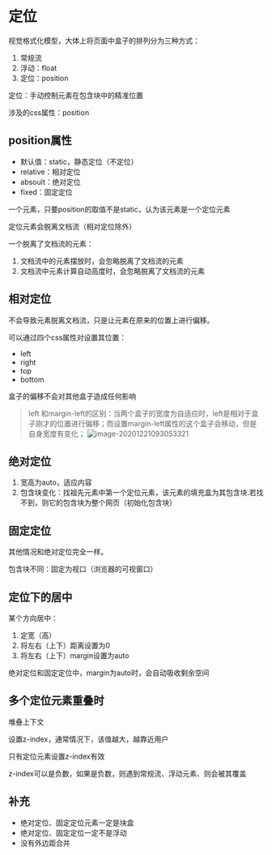 # 定位

 视觉格式化模型，大体上将页面中盒子的排列分为三种方式：

 1. 常规流
 2. 浮动：float
 3. 定位：position

定位：手动控制元素在包含块中的精准位置

涉及的css属性：position

## position属性

- 默认值：static，静态定位（不定位）
- relative：相对定位
- absoult：绝对定位
- fixed：固定定位

一个元素，只要position的取值不是static，认为该元素是一个定位元素

定位元素会脱离文档流（相对定位除外）

一个脱离了文档流的元素：

1. 文档流中的元素摆放时，会忽略脱离了文档流的元素
2. 文档流中元素计算自动高度时，会忽略脱离了文档流的元素

## 相对定位

不会导致元素脱离文档流，只是让元素在原来的位置上进行偏移。

可以通过四个css属性对设置其位置：

- left
- right
- top
- bottom

盒子的偏移不会对其他盒子造成任何影响

> left 和margin-left的区别：当两个盒子的宽度为自适应时，left是相对于盒子刚才的位置进行偏移；而设置margin-left属性的这个盒子会移动，但是自身宽度有变化；
> ![image-20201221093053321](C:\Users\86185\AppData\Roaming\Typora\typora-user-images\image-20201221093053321.png)

## 绝对定位

1. 宽高为auto，适应内容
2. 包含块变化：找祖先元素中第一个定位元素，该元素的填充盒为其包含块.若找不到，则它的包含块为整个网页（初始化包含块）

## 固定定位

其他情况和绝对定位完全一样。

包含块不同：固定为视口（浏览器的可视窗口）

## 定位下的居中

某个方向居中：

1. 定宽（高）
2. 将左右（上下）距离设置为0
3. 将左右（上下）margin设置为auto

绝对定位和固定定位中，margin为auto时，会自动吸收剩余空间

## 多个定位元素重叠时

堆叠上下文

设置z-index，通常情况下，该值越大，越靠近用户

只有定位元素设置z-index有效

z-index可以是负数，如果是负数，则遇到常规流、浮动元素、则会被其覆盖

## 补充

- 绝对定位、固定定位元素一定是块盒
- 绝对定位、固定定位一定不是浮动
- 没有外边距合并